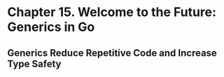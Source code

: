 # Chapter 15. Welcome to the Future: Generics in Go

## Generics Reduce Repetitive Code and Increase Type Safety


